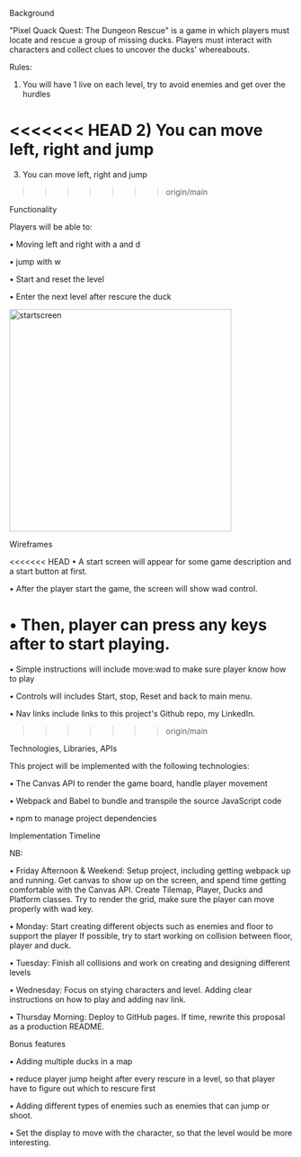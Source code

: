 Background

"Pixel Quack Quest: The Dungeon Rescue" is a game in which players must locate and rescue a group of missing ducks. Players must interact with characters and collect clues to uncover the ducks' whereabouts.

Rules:

1)	You will have 1 live on each level, try to avoid enemies and get over the hurdles

<<<<<<< HEAD
2)	You can move left, right and jump
=======
3)	You can move left, right and jump
>>>>>>> origin/main

Functionality

Players will be able to: 

•	Moving left and right with a and d

•	jump with w

•	Start and reset the level

•	Enter the next level after rescure the duck


<img width="395" alt="startscreen" src="https://user-images.githubusercontent.com/83894727/217940436-ce855f0e-9418-4450-9402-bf117dab29a3.png">


Wireframes

<<<<<<< HEAD
•	A start screen will appear for some game description and a start button at first.

•	After the player start the game, the screen will show wad control. 

•	Then, player can press any keys after to start playing.
=======
•	Simple instructions will include move:wad to make sure player know how to play

•	Controls will includes Start, stop, Reset and back to main menu.

•	Nav links include links to this project's Github repo, my LinkedIn.
>>>>>>> origin/main

Technologies, Libraries, APIs

This project will be implemented with the following technologies:

•	The Canvas API to render the game board, handle player movement

•	Webpack and Babel to bundle and transpile the source JavaScript code

•	npm to manage project dependencies




Implementation Timeline

NB:

•	Friday Afternoon & Weekend: Setup project, including getting webpack up and running. Get canvas to show up on the screen, and spend time getting comfortable with the Canvas API. Create Tilemap, Player, Ducks and Platform classes. Try to render the grid, make sure the player can move properly with wad key. 

•	Monday: Start creating different objects such as enemies and floor to support the player If possible, try to start working on collision between floor, player and duck.

•	Tuesday: Finish all collisions and work on creating and designing different levels 

•	Wednesday: Focus on  stying characters and level. Adding clear instructions on how to play and adding nav link.

•	Thursday Morning: Deploy to GitHub pages. If time, rewrite this proposal as a production README.



Bonus features

•	Adding multiple ducks in a map

•	reduce player jump height after every rescure in a level, so that player have to figure out which to rescure first

•	Adding different types of enemies such as enemies that can jump or shoot.

•	Set the display to move with the character, so that the level would be more interesting.

